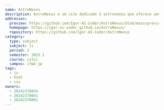 ```yaml
---
name: AstroNexus
description: AstroNexus é um site dedicado à astronomia que oferece uma experiência imersiva sobre o universo. A plataforma disponibiliza fatos curiosos, artigos educativos, blogs especializados e conteúdo sobre descobertas espaciais, tornando o conhecimento astronômico acessível e envolvente para entusiastas de todas as idades.
addresses:
  preview: https://github.com/Igor-AI-Coder/AstroNexus/blob/main/preview.png
  homepage: https://igor-ai-coder.github.io/AstroNexus/
  repository: https://github.com/Igor-AI-Coder/AstroNexus
category:
  type: subject
  subject: ls
  period: 2
  semester: 2025.1
  course: cstsi
  campus: ifpb-jp
tags:
  - js
  - html
  - css
owners:
  - 20242370034
  - 20242370041
  - 20242370001
---
```

